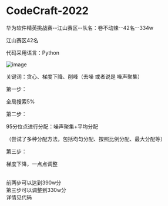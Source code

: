 # CodeCraft-2022
华为软件精英挑战赛--江山赛区--队名：卷不动辣--42名--334w

江山赛区42名

代码采用语言：Python

![image](https://user-images.githubusercontent.com/48011586/161056305-391dc140-c616-41c1-a1fd-d538425c4b60.png)

关键词：贪心、梯度下降、削峰（去噪 或者说是 噪声聚集）

第一步：

全局搜索5%


第二步：

95分位点进行分配：噪声聚集+平均分配

（尝试了多种分配方法，包括均匀分配、按照比例分配、最大分配等）

第三步：

梯度下降，一点点调整

<br>
前两步可以达到390w分
<br>
第三步可以调整到330w分

<br>
详情见代码

